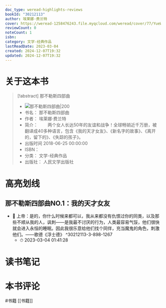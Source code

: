 ```yaml
---
doc_type: weread-highlights-reviews
bookId: "30212113"
author: 埃莱娜·费兰特
cover: https://weread-1258476243.file.myqcloud.com/weread/cover/77/YueWen_30212113/t7_YueWen_30212113.jpg
reviewCount: 0
noteCount: 1
isbn: 
category: 文学-经典作品
lastReadDate: 2023-03-04
created: 2024-12-07T19:32
updated: 2024-12-07T19:32
---
```

# 关于这本书
> [!abstract] 那不勒斯四部曲
> - ![ 那不勒斯四部曲|200](https://weread-1258476243.file.myqcloud.com/weread/cover/77/YueWen_30212113/t7_YueWen_30212113.jpg)
> - 书名： 那不勒斯四部曲
> - 作者： 埃莱娜·费兰特
> - 简介： 　　两个女人长达50年的友谊和战争！全球畅销近千万册，被翻译成40多种语言，包含《我的天才女友》、《新名字的故事》、《离开的，留下的》、《失踪的孩子》。
> - 出版时间 2018-06-25 00:00:00
> - ISBN： 
> - 分类： 文学-经典作品
> - 出版社： 人民文学出版社

# 高亮划线

## 那不勒斯四部曲NO.1：我的天才女友


- 📌 上帝：是的，你什么时候来都可以，我从来都没有仇恨过你的同类，以及那些不顺从我的人，讽刺——是我最不讨厌的行为，人类最容易气馁，他们很快就会进入永恒的睡眠。因此我很乐意给他们找个同伴，充当魔鬼的角色，刺激他们。——歌德《浮士德》 ^30212113-3-898-1267
    - ⏱ 2023-03-04 01:41:28 
# 读书笔记

# 本书评论
#书籍   [[书籍]] 